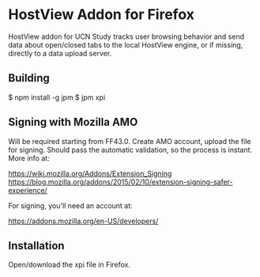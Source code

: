 # HostView Addon for Firefox

HostView addon for UCN Study tracks user browsing behavior and
send data about open/closed tabs to the local HostView engine, or
if missing, directly to a data upload server.

## Building

$ npm install -g jpm
$ jpm xpi

## Signing with Mozilla AMO

Will be required starting from FF43.0. Create AMO account, upload the file for signing. Should pass the automatic
validation, so the process is instant. More info at:

https://wiki.mozilla.org/Addons/Extension_Signing
https://blog.mozilla.org/addons/2015/02/10/extension-signing-safer-experience/

For signing, you'll need an account at:

https://addons.mozilla.org/en-US/developers/

## Installation

Open/download the xpi file in Firefox.

